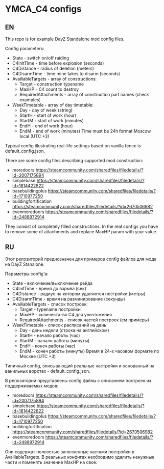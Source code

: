 # YMCA_C4 configs
## EN
This repo is for example DayZ Standalone mod config files.

Config parameters:
* State - switch on/off raiding
* C4InitTime - time before explosion (seconds)
* C4Distance - radius of deletion (meters)
* C4DisarmTime - time mine takes to disarm (seconds)
* AvailiableTargets - array of constructions:
	* Target - construction typename
	* MaxHP - C4 count to destroy
	* RequiredAttachments - array of construction part names (check examples)
* WeekTimetable - array of day timetable:
	* Day - day of week (string)
	* StartH - start of work (hour)
	* StartM - start of work (minutes)
	* EndH  - end of work (hour)
	* EndM - end of work (minutes)
	Time must be 24h format Moscow local (UTC +3)

Typical config illustrating real-life settings based on vanilla fence is default_config.json.

There are some config files describing supported mod construction:
* moredoors https://steamcommunity.com/sharedfiles/filedetails/?id=2007175894
* simplebase https://steamcommunity.com/sharedfiles/filedetails/?id=1814422822
* basebuildingplus https://steamcommunity.com/sharedfiles/filedetails/?id=1710977250
* buildingfortification https://steamcommunity.com/sharedfiles/filedetails/?id=2670506982
* evenmoredoors https://steamcommunity.com/sharedfiles/filedetails/?id=2488972914

They consist of completely filled constructions. In the real configs you have to remove some of attachments and replace MaxHP param with your value.


## RU
Этот репозиторий преднозначен для примеров config файлов для мода на DayZ Stanalone.

Параметры config'а:
* State - включение/выключение рейда
* C4InitTime - время до взрыва (сек)
* C4Distance - радиус на котором удаляются постройки (метры)
* C4DisarmTime - время на разминирование (секунды)
* AvailiableTargets - список построек:
	* Target - typename постройки
	* MaxHP - количеста-во C4 для уничтожения
	* RequiredAttachments - список частей построек (см примеры)
* WeekTimetable - список расписаний на день
	* Day - день недели (строка на английском)
	* StartH - начало работы (час)
	* StartM - начало работы (минуты)
	* EndH  - конеч работы (час)
	* EndM - конеч работы (минуты)
	Время в 24-х часовом формате по Москве (UTC +3)

Типичный config, описывающий реальные настройки и основанный на ванильных воротах - default_config.json.

В репозитории представлены config файлы с описанием построек из поддерживаемых модов:
* moredoors https://steamcommunity.com/sharedfiles/filedetails/?id=2007175894
* simplebase https://steamcommunity.com/sharedfiles/filedetails/?id=1814422822
* basebuildingplus https://steamcommunity.com/sharedfiles/filedetails/?id=1710977250
* buildingfortification https://steamcommunity.com/sharedfiles/filedetails/?id=2670506982
* evenmoredoors https://steamcommunity.com/sharedfiles/filedetails/?id=2488972914

Они содержат полностью заполненные частями постройки в AvailiableTargets. В реальных конфигах необходимо удалить ненужные части и поменять значение MaxHP на свое.